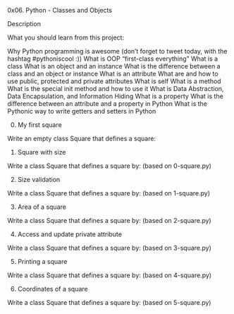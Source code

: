 0x06. Python - Classes and Objects

Description

What you should learn from this project:



Why Python programming is awesome (don’t forget to tweet today, with the hashtag #pythoniscool :)) What is OOP “first-class everything” What is a class What is an object and an instance What is the difference between a class and an object or instance What is an attribute What are and how to use public, protected and private attributes What is self What is a method What is the special init method and how to use it What is Data Abstraction, Data Encapsulation, and Information Hiding What is a property What is the difference between an attribute and a property in Python What is the Pythonic way to write getters and setters in Python



0. My first square

Write an empty class Square that defines a square:

1. Square with size

Write a class Square that defines a square by: (based on 0-square.py)

2. Size validation

Write a class Square that defines a square by: (based on 1-square.py)

3. Area of a square

Write a class Square that defines a square by: (based on 2-square.py)

4. Access and update private attribute

Write a class Square that defines a square by: (based on 3-square.py)

5. Printing a square

Write a class Square that defines a square by: (based on 4-square.py)

6. Coordinates of a square

Write a class Square that defines a square by: (based on 5-square.py)

